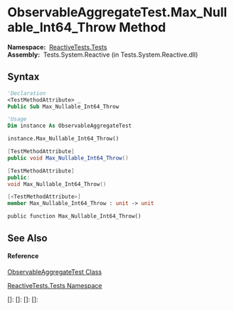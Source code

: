 # ObservableAggregateTest.Max\_Nullable\_Int64\_Throw Method

**Namespace:**  [ReactiveTests.Tests](ReactiveTests.Tests\ReactiveTests.Tests.md)  
**Assembly:**  Tests.System.Reactive (in Tests.System.Reactive.dll)

## Syntax

```vb
'Declaration
<TestMethodAttribute> _
Public Sub Max_Nullable_Int64_Throw
```

```vb
'Usage
Dim instance As ObservableAggregateTest

instance.Max_Nullable_Int64_Throw()
```

```csharp
[TestMethodAttribute]
public void Max_Nullable_Int64_Throw()
```

```c++
[TestMethodAttribute]
public:
void Max_Nullable_Int64_Throw()
```

```fsharp
[<TestMethodAttribute>]
member Max_Nullable_Int64_Throw : unit -> unit 
```

```jscript
public function Max_Nullable_Int64_Throw()
```

## See Also

#### Reference

[ObservableAggregateTest Class](ObservableAggregateTest\ObservableAggregateTest.md)

[ReactiveTests.Tests Namespace](ReactiveTests.Tests\ReactiveTests.Tests.md)

[]: 
[]: 
[]: 
[]: 